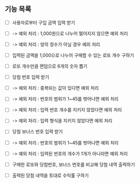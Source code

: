 ## 기능 목록

- [ ] 사용자로부터 구입 금액 입력 받기
- [ ] -> 예외 처리 : 1,000원으로 나누어 떨어지지 않으면 예외 처리
- [ ] -> 예외 처리 : 양의 정수가 아닐 경우 예외 처리

- [ ] 입력된 금액을 1,000으로 나누어 구매할 수 있는 로또 개수 구하기

- [ ] 로또 개수만큼 랜덤으로 6개의 숫자 뽑기

- [ ] 당첨 번호 입력 받기
- [ ] -> 예외 처리 : 중복되는 값이 있다면 예외 처리
- [ ] -> 예외 처리 : 번호의 범위가 1~45를 벗어나면 예외 처리
- [ ] -> 예외 처리 : 입력 번호 개수를 지키지 않았다면 예외 처리
- [ ] -> 예외 처리 : 입력 형식을 지키지 않았다면 예외 처리

- [ ] 당첨 보너스 번호 입력 받기
- [ ] -> 예외 처리 : 번호의 범위가 1~45를 벗어나면 예외 처리
- [ ] -> 예외 처리 : 입력된 번호의 개수가 1개가 아니라면 예외 처리

- [ ] 구매한 로또와 당첨번호, 보너스 번호를 비교해 당첨 내역 출력하기

- [ ] 출력된 당첨 내역을 토대로 수익률 구하기
